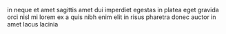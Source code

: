 in neque et amet sagittis amet dui imperdiet egestas in platea eget gravida orci
nisl mi lorem ex a quis nibh enim elit in risus pharetra donec auctor in amet
lacus lacinia